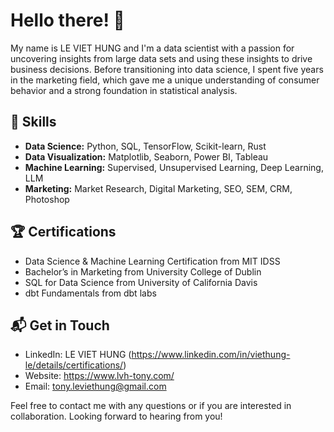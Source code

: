 # Hello there! 👋

My name is LE VIET HUNG and I'm a data scientist with a passion for uncovering insights from large data sets and using these insights to drive business decisions. Before transitioning into data science, I spent five years in the marketing field, which gave me a unique understanding of consumer behavior and a strong foundation in statistical analysis.

## 🧰 Skills 

- **Data Science:** Python, SQL, TensorFlow, Scikit-learn, Rust
- **Data Visualization:** Matplotlib, Seaborn, Power BI, Tableau
- **Machine Learning:** Supervised, Unsupervised Learning, Deep Learning, LLM
- **Marketing:** Market Research, Digital Marketing, SEO, SEM, CRM, Photoshop

## 🏆 Certifications

- Data Science & Machine Learning Certification from MIT IDSS
- Bachelor’s in Marketing from University College of Dublin
- SQL for Data Science from University of California Davis
- dbt Fundamentals from dbt labs

## 📬 Get in Touch

- LinkedIn: LE VIET HUNG (https://www.linkedin.com/in/viethung-le/details/certifications/)
- Website: https://www.lvh-tony.com/
- Email: tony.leviethung@gmail.com

Feel free to contact me with any questions or if you are interested in collaboration. Looking forward to hearing from you!
